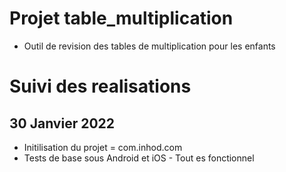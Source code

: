 # Projet table_multiplication
- Outil de revision des tables de multiplication pour les enfants

# Suivi des realisations
## 30 Janvier 2022
- Initilisation du projet = com.inhod.com
- Tests de base sous Android et iOS - Tout es fonctionnel